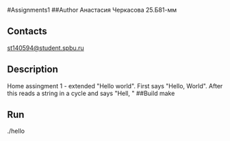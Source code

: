 #Assignments1
##Author
Анастасия Черкасова 25.Б81-мм
## Contacts
st140594@student.spbu.ru
## Description
Home assingment 1 - extended "Hello world". First says "Hello, World". After this reads a string in a cycle and says "Hell, <string>"
##Build
make
## Run
./hello
